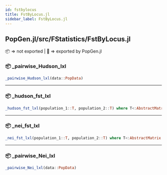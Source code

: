 ```yaml
---
id: fstbylocus
title: FstByLocus.jl
sidebar_label: FstByLocus.jl
---
```

## PopGen.jl/src/FStatistics/FstByLocus.jl
📦  => not exported | 
🔵 => exported by PopGen.jl

### 📦 _pairwise_Hudson_lxl
```julia
_pairwise_Hudson_lxl(data::PopData)
```
----
### 📦 _hudson_fst_lxl
```julia
_hudson_fst_lxl(population_1::T, population_2::T) where T<:AbstractMatrix
```
----
### 📦 _nei_fst_lxl
```julia
_nei_fst_lxl(population_1::T, population_2::T) where T<:AbstractMatrix
```
----
### 📦 _pairwise_Nei_lxl
```julia
_pairwise_Nei_lxl(data::PopData)
```